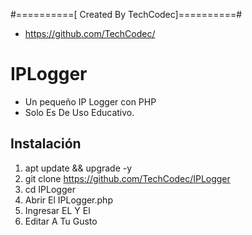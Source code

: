 #==========[ Created By TechCodec]==========#
* https://github.com/TechCodec/

# IPLogger
* Un pequeño IP Logger con PHP
* Solo Es De Uso Educativo.

## Instalación

1. apt update && upgrade -y
2. git clone https://github.com/TechCodec/IPLogger
3. cd IPLogger
4. Abrir El IPLogger.php
5. Ingresar EL <BOT TOKEN> Y El <ID De Tu Telegram>
6. Editar A Tu Gusto
